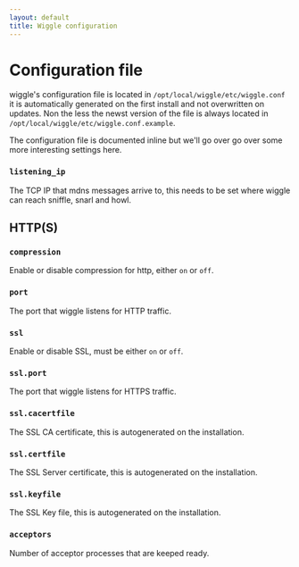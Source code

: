 ```yaml
---
layout: default
title: Wiggle configuration
---
```

# Configuration file
wiggle's configuration file is located in `/opt/local/wiggle/etc/wiggle.conf` it is automatically generated on the first install and not overwritten on updates. Non the less the newst version of the file is always located in `/opt/local/wiggle/etc/wiggle.conf.example`.

The configuration file is documented inline but we'll go over go over some more interesting settings here.

### `listening_ip`
The TCP IP that mdns messages arrive to, this needs to be set where wiggle can reach sniffle, snarl and howl.

## HTTP(S)

### `compression`
Enable or disable compression for http, either `on` or `off`.

### `port`
The port that wiggle listens for HTTP traffic.

### `ssl`
Enable or disable SSL, must be either `on` or `off`.

### `ssl.port`
The port that wiggle listens for HTTPS traffic.

### `ssl.cacertfile`
The SSL CA certificate, this is autogenerated on the installation.

### `ssl.certfile`
The SSL Server certificate, this is autogenerated on the installation.

### `ssl.keyfile`
The SSL Key file, this is autogenerated on the installation.

### `acceptors`
Number of acceptor processes that are keeped ready.
